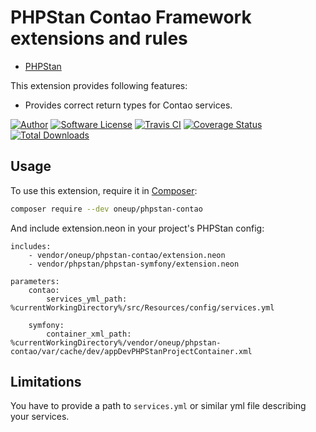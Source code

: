 PHPStan Contao Framework extensions and rules
=============================================

* [PHPStan](https://github.com/phpstan/phpstan)

This extension provides following features:

* Provides correct return types for Contao services.

[![Author](https://img.shields.io/badge/author-@1upgmbh-blue.svg?style=flat-square)](https://twitter.com/1upgmbh)
[![Software License](https://img.shields.io/badge/license-MIT-brightgreen.svg?style=flat-square)](LICENSE)
[![Travis CI](https://travis-ci.org/1up-lab/phpstan-contao.svg?branch=master)](https://travis-ci.org/1up-lab/phpstan-contao)
[![Coverage Status](https://coveralls.io/repos/github/1up-lab/phpstan-contao/badge.svg?branch=master)](https://coveralls.io/github/1up-lab/phpstan-contao?branch=master)
[![Total Downloads](https://img.shields.io/packagist/dt/oneup/phpstan-contao.svg?style=flat-square)](https://packagist.org/packages/oneup/phpstan-contao)

## Usage

To use this extension, require it in [Composer](https://getcomposer.org/):

```bash
composer require --dev oneup/phpstan-contao
```

And include extension.neon in your project's PHPStan config:

```
includes:
    - vendor/oneup/phpstan-contao/extension.neon
    - vendor/phpstan/phpstan-symfony/extension.neon

parameters:
    contao:
        services_yml_path: %currentWorkingDirectory%/src/Resources/config/services.yml

    symfony:
        container_xml_path: %currentWorkingDirectory%/vendor/oneup/phpstan-contao/var/cache/dev/appDevPHPStanProjectContainer.xml
```

## Limitations

You have to provide a path to `services.yml` or similar yml file describing your services.
